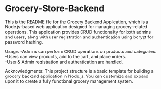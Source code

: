 # Grocery-Store-Backend
This is the README file for the Grocery Backend Application, which is a Node.js-based web application designed for managing grocery-related operations. This application provides CRUD functionality for both admins and users, along with user registration and authentication using bcrypt for password hashing.<br>


Usage:
-Admins can perform CRUD operations on products and categories.<br>
-Users can view products, add to the cart, and place orders.<br>
-User & Admin registration and authentication are handled.<br>


Acknowledgments:
This project structure is a basic template for building a grocery backend application in Node.js. You can customize and expand upon it to create a fully functional grocery management system.

